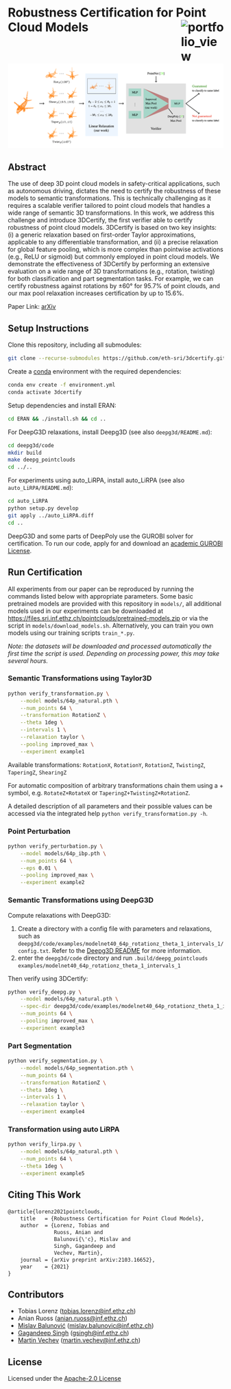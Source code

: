 # Robustness Certification for Point Cloud Models <a href="https://www.sri.inf.ethz.ch/"><img width="100" alt="portfolio_view" align="right" src="https://www.sri.inf.ethz.ch/assets/images/sri-logo.svg"></a>

![Overview](overview.png)

## Abstract

The use of deep 3D point cloud models in safety-critical applications, such as autonomous driving, dictates the need to
certify the robustness of these models to semantic transformations. This is technically challenging as it requires a
scalable verifier tailored to point cloud models that handles a wide range of semantic 3D transformations. In this work,
we address this challenge and introduce 3DCertify, the first verifier able to certify robustness of point cloud models.
3DCertify is based on two key insights: (i) a generic relaxation based on first-order Taylor approximations, applicable
to any differentiable transformation, and (ii) a precise relaxation for global feature pooling, which is more complex
than pointwise activations (e.g., ReLU or sigmoid) but commonly employed in point cloud models. We demonstrate the
effectiveness of 3DCertify by performing an extensive evaluation on a wide range of 3D transformations (e.g., rotation,
twisting) for both classification and part segmentation tasks. For example, we can certify robustness against rotations
by ±60° for 95.7% of point clouds, and our max pool relaxation increases certification by up to 15.6%.

Paper Link: [arXiv](https://arxiv.org/abs/2103.16652)

## Setup Instructions

Clone this repository, including all submodules:

```bash
git clone --recurse-submodules https://github.com/eth-sri/3dcertify.git
```

Create a [conda](https://www.anaconda.com/products/individual) environment with the required dependencies:

```bash
conda env create -f environment.yml
conda activate 3dcertify
```

Setup dependencies and install ERAN:

```bash
cd ERAN && ./install.sh && cd ..
```

For DeepG3D relaxations, install Deepg3D (see also `deepg3d/README.md`):

```bash
cd deepg3d/code
mkdir build
make deepg_pointclouds
cd ../..
```

For experiments using auto_LiRPA, install auto_LiRPA (see also `auto_LiRPA/README.md`):

```bash
cd auto_LiRPA
python setup.py develop
git apply ../auto_LiRPA.diff
cd ..
```   

DeepG3D and some parts of DeepPoly use the GUROBI solver for certification. To run our code, apply for and download
an [academic GUROBI License](https://www.gurobi.com/academia/academic-program-and-licenses).

## Run Certification

All experiments from our paper can be reproduced by running the commands listed below with appropriate parameters. Some
basic pretrained models are provided with this repository in `models/`, all additional models used in our experiments
can be downloaded at https://files.sri.inf.ethz.ch/pointclouds/pretrained-models.zip or via the script in
`models/download_models.sh`. Alternatively, you can train you own models using our training scripts `train_*.py`.

_Note: the datasets will be downloaded and processed automatically the first time the script is used. Depending on
processing power, this may take several hours._

### Semantic Transformations using Taylor3D

```bash
python verify_transformation.py \
    --model models/64p_natural.pth \
    --num_points 64 \
    --transformation RotationZ \
    --theta 1deg \
    --intervals 1 \
    --relaxation taylor \
    --pooling improved_max \
    --experiment example1
```

Available transformations: `RotationX`, `RotationY`, `RotationZ`, `TwistingZ`, `TaperingZ`, `ShearingZ`

For automatic composition of arbitrary transformations chain them using a + symbol, e.g. `RotateZ+RotateX` or
`TaperingZ+TwistingZ+RotationZ`.

A detailed description of all parameters and their possible values can be accessed via the integrated help
`python verify_transformation.py -h`.

### Point Perturbation

```bash
python verify_perturbation.py \
    --model models/64p_ibp.pth \
    --num_points 64 \
    --eps 0.01 \
    --pooling improved_max \
    --experiment example2
```

### Semantic Transformations using DeepG3D

Compute relaxations with DeepG3D:

1. Create a directory with a config file with parameters and relaxations, such as
   `deepg3d/code/examples/modelnet40_64p_rotationz_theta_1_intervals_1/config.txt`. Refer to the
   [Deepg3D README](deepg3d/README.md) for more information.
2. enter the `deepg3d/code` directory and run
   `.build/deepg_pointclouds examples/modelnet40_64p_rotationz_theta_1_intervals_1`

Then verify using 3DCertify:

```bash
python verify_deepg.py \
    --model models/64p_natural.pth \
    --spec-dir deepg3d/code/examples/modelnet40_64p_rotationz_theta_1_intervals_1 \
    --num_points 64 \
    --pooling improved_max \
    --experiment example3
```

### Part Segmentation

```bash
python verify_segmentation.py \
    --model models/64p_segmentation.pth \
    --num_points 64 \
    --transformation RotationZ \
    --theta 1deg \
    --intervals 1 \
    --relaxation taylor \
    --experiment example4
```

### Transformation using auto LiRPA

```bash
python verify_lirpa.py \
    --model models/64p_natural.pth \
    --num_points 64 \
    --theta 1deg \
    --experiment example5
```

## Citing This Work

```
@article{lorenz2021pointclouds,
    title   = {Robustness Certification for Point Cloud Models},
    author  = {Lorenz, Tobias and
               Ruoss, Anian and
               Balunovi{\'c}, Mislav and
               Singh, Gagandeep and
               Vechev, Martin},
    journal = {arXiv preprint arXiv:2103.16652},
    year    = {2021}
}
```

## Contributors

* Tobias Lorenz (tobias.lorenz@inf.ethz.ch)
* Anian Ruoss (anian.ruoss@inf.ethz.ch)
* [Mislav Balunović](https://www.sri.inf.ethz.ch/people/mislav) (mislav.balunovic@inf.ethz.ch)
* [Gagandeep Singh](https://www.sri.inf.ethz.ch/people/gagandeep) (gsingh@inf.ethz.ch)
* [Martin Vechev](https://www.sri.inf.ethz.ch/people/martin) (martin.vechev@inf.ethz.ch)

## License

Licensed under the [Apache-2.0 License](https://www.apache.org/licenses/LICENSE-2.0)

